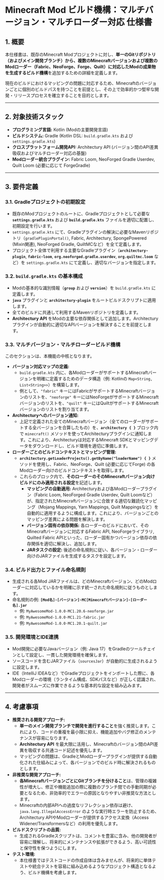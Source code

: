 # Minecraft Mod ビルド機構：マルチバージョン・マルチローダー対応 仕様書

## 1. 概要

本仕様書は、既存のMinecraft Modプロジェクトに対し、**単一のGitリポジトリ（およびメイン開発ブランチ）から、複数のMinecraftバージョンおよび複数のModローダー（Fabric、NeoForge、Forge、Quilt）に対応したModの成果物を生成するビルド機構**を追加するための詳細を定義します。

現在のビルドにおけるマッピングの問題に対応するため、Minecraftのバージョンごとに個別のビルドパスを持つことを前提とし、その上で効率的かつ堅牢な開発・リリースプロセスを確立することを目的とします。

---

## 2. 対象技術スタック

* **プログラミング言語:** Kotlin (Modの主要開発言語)
* **ビルドシステム:** Gradle (Kotlin DSL: `build.gradle.kts` および `settings.gradle.kts`)
* **クロスプラットフォーム開発API:** Architectury API (バージョン間のAPI差異吸収およびマルチローダー対応の基盤)
* **Modローダー統合プラグイン:** Fabric Loom, NeoForged Gradle Userdev, Quilt Loom (必要に応じて ForgeGradle)

---

## 3. 要件定義

### 3.1. Gradleプロジェクトの初期設定

* 既存のModプロジェクトのルートに、Gradleプロジェクトとして必要な **`settings.gradle.kts`** および **`build.gradle.kts`** ファイルを適切に配置し、初期設定を行います。
* `settings.gradle.kts` にて、Gradleプラグインの解決に必要なMavenリポジトリ（`gradlePluginPortal()`, Fabric, Architectury, SpongePowered (Mixin関連), NeoForged Gradle, QuiltMCなど）を全て定義します。
* プロジェクト全体で利用する主要なGradleプラグイン（**`architectury-plugin`**, **`fabric-loom`**, **`org.neoforged.gradle.userdev`**, **`org.quiltmc.loom`** など）を `settings.gradle.kts` にて定義し、適切なバージョンを指定します。

### 3.2. `build.gradle.kts` の基本構成

* Modの基本的な識別情報（**`group`** および **`version`**）を `build.gradle.kts` に定義します。
* **`java`** プラグインと **`architectury-plugin`** をルートビルドスクリプトに適用します。
* 全てのビルドに共通して利用するMavenリポジトリを定義します。
* **Architectury API** をModの主要な依存関係として追加します。Architectury プラグインが自動的に適切なAPIバージョンを解決することを前提とします。

### 3.3. マルチバージョン・マルチローダービルド機構

このセクションは、本機能の中核となります。

* **バージョン対応マップの定義:**
    * `build.gradle.kts` 内に、各ModローダーがサポートするMinecraftバージョンを明確に定義するためのデータ構造（例: Kotlinの `Map<String, List<String>>`）を構築します。
    * 例として、`"fabric"` キーにはFabricがサポートするMinecraftバージョンのリストを、`"neoforge"` キーにはNeoForgeがサポートするMinecraftバージョンのリストを、`"quilt"` キーにはQuiltがサポートするMinecraftバージョンのリストを割り当てます。
* **Architecturyへのバージョン通知:**
    * 上記で定義された全てのMinecraftバージョン（全てのローダーがサポートする全バージョンを合算したもの）を、**`architectury { }`** ブロック内で `minecraft()` メソッドを使ってArchitecturyプラグインに通知します。これにより、Architecturyは対応するMinecraft SDKとマッピングデータをダウンロードし、ビルド環境を適切に準備します。
* **ローダーごとのビルドコンテキストとマッピング管理:**
    * **`architectury.getLoaderProjects().getByName("loaderName") { }`** メソッドを使用し、Fabric、NeoForge、Quilt (必要に応じてForge) の各Modローダー向けのビルドコンテキストを取得します。
    * これらのブロック内で、**そのローダーのそのMinecraftバージョン向けビルドにのみ適用される設定**を記述します。
        * **マッピングの自動適用:** Architecturyおよび各Modローダープラグイン（Fabric Loom, NeoForged Gradle Userdev, Quilt Loomなど）が、指定されたMinecraftバージョンに合致する適切な難読化マッピング（Mojang Mappings, Yarn Mappings, Quilt Mappingsなど）を自動的に適用するように構成します。これにより、バージョンごとのマッピング差異による問題を解決します。
        * **バージョン固有の依存関係:** 各ローダーのビルドにおいて、そのMinecraftバージョンに対応するFabric API, NeoForgeライブラリ, Quilted Fabric APIといった、ローダー固有かつバージョン依存の依存関係を適切に解決し、追加します。
        * **JARタスクの設定:** 後述の命名規則に従い、各バージョン・ローダー向けのJARファイルを生成するタスクを設定します。

### 3.4. ビルド出力とファイル命名規則

* 生成される各Mod JARファイルは、どのMinecraftバージョン、どのModローダーに対応しているかを明確に示す統一された命名規則に従うものとします。
* 命名規則の例: **`[Mod名]-[バージョン]-MC[Minecraftバージョン]-[ローダー名].jar`**
    * 例: `MyAwesomeMod-1.0.0-MC1.20.6-neoforge.jar`
    * 例: `MyAwesomeMod-1.0.0-MC1.21-fabric.jar`
    * 例: `MyAwesomeMod-1.0.0-MC1.20.1-quilt.jar`

### 3.5. 開発環境とIDE連携

* Mod開発に必要なJavaバージョン（例: Java 17）をGradleのツールチェインとして設定し、一貫した開発環境を確保します。
* ソースコードを含むJARファイル（`sourcesJar`）が自動的に生成されるように設定します。
* IDE（IntelliJ IDEAなど）でGradleプロジェクトをインポートした際に、各Modローダーの環境（ランタイム構成、SDKパスなど）が正しく認識され、開発者がスムーズに作業できるような基本的な設定を組み込みます。

---

## 4. 考慮事項

* **推奨される開発アプローチ:**
    * **単一のメイン開発ブランチで開発を進行すること**を強く推奨します。これにより、コードの重複を最小限に抑え、機能追加やバグ修正のメンテナンスが容易になります。
    * **Architectury API** を最大限に活用し、Minecraftのバージョン間のAPI差異を吸収する共通コード記述を優先します。
    * マッピングの問題は、GradleとModローダープラグインが提供する自動化された仕組みによって、各バージョンでのビルド時に解決されるものとします。
* **非推奨な開発アプローチ:**
    * **各MinecraftバージョンごとにGitブランチを分けること**は、管理の複雑性が増大し、修正や機能追加の際に複数のブランチ間での手動同期が必要となるため、非効率的でエラーの原因となりやすい非推奨な方法とします。
    * Minecraftの内部APIへの過度なリフレクション依存は避け、`java.lang.IllegalAccessError` のような実行時エラーを防止するため、Architectury APIやModローダーが提供するアクセス変換（Access Widener/Transformersなど）の利用を優先します。
* **ビルドスクリプトの品質:**
    * 生成されるGradleスクリプトは、コメントを豊富に含み、他の開発者が容易に理解し、将来的にメンテナンスや拡張ができるよう、高い可読性と保守性を保つようにします。
* **テスト環境:**
    * 本仕様書ではテストコードの作成自体は含みませんが、将来的に単体テストや統合テストを容易に組み込めるようなプロジェクト構造となるよう、ビルド機構を考慮します。
